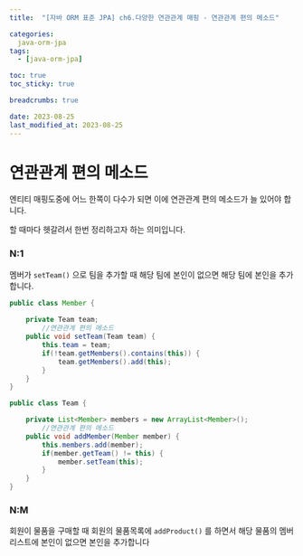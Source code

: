 ```yaml
---
title:  "[자바 ORM 표준 JPA] ch6.다양한 연관관계 매핑 - 연관관계 편의 메소드"

categories:
  java-orm-jpa
tags:
  - [java-orm-jpa]

toc: true
toc_sticky: true

breadcrumbs: true

date: 2023-08-25
last_modified_at: 2023-08-25
---
```


# 연관관계 편의 메소드

엔티티 매핑도중에 어느 한쪽이 다수가 되면 이에 연관관계 편의 메소드가 늘 있어야 합니다.

할 때마다 헷갈려서 한번 정리하고자 하는 의미입니다.

### N:1

멤버가 `setTeam()` 으로 팀을 추가할 때 해당 팀에 본인이 없으면 해당 팀에 본인을 추가합니다.

```java
public class Member {
    
    private Team team;
		//연관관계 편의 메소드
    public void setTeam(Team team) {
        this.team = team;
        if(!team.getMembers().contains(this)) {
            team.getMembers().add(this);
        }
    }
}

public class Team {

    private List<Member> members = new ArrayList<Member>();
		//연관관계 편의 메소드
    public void addMember(Member member) {
        this.members.add(member);
        if(member.getTeam() != this) {
            member.setTeam(this);
        }
    }
}
```

### N:M

회원이 물품을 구매할 때 회원의 물품목록에 `addProduct()` 를 하면서 해당 물품의 멤버 리스트에 본인이 없으면 본인을 추가합니다